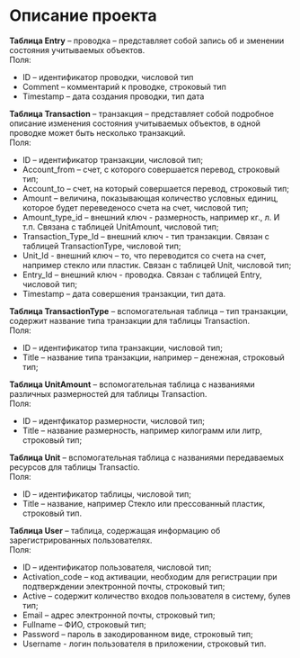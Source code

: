 # Описание проекта

**Таблица Entry** – проводка – представляет собой запись об и
зменении состояния учитываемых объектов.<br/>
Поля:<br/>
- ID – идентификатор проводки, числовой тип<br/>
- Comment – комментарий к проводке, строковый тип<br/>
- Timestamp – дата создания проводки, тип дата<br/>

**Таблица Transaction** – транзакция – представляет собой подробное 
описание изменения состояния учитываемых объектов, в одной проводке
может быть несколько транзакций.<br/>
Поля:<br/>
- ID – идентификатор транзакции, числовой тип;<br/>
- Account_from – счет, с которого совершается перевод, строковый тип;<br/>
- Account_to – счет, на который совершается перевод, строковый тип;<br/>
- Amount – величина, показывающая количество условных единиц, которое будет 
переведеносо счета на счет, числовой тип;<br/>
- Amount_type_id – внешний ключ - размерность, например кг., л. И т.п. Связана с 
таблицей UnitAmount, числовой тип;<br/>
- Transaction_Type_Id – внешний ключ - тип транзакции. Связан с таблицей 
TransactionType, числовой тип;<br/>
- Unit_Id - внешний ключ  – то, что переводится со счета на счет, например стекло
или пластик. Связан с таблицей Unit, числовой тип;<br/>
- Entry_Id – внешний ключ - проводка. Связан с таблицей Entry, числовой тип;<br/>
- Timestamp – дата совершения транзакции, тип дата.<br/>

**Таблица TransactionType** – вспомогательная таблица – тип транзакции, содержит 
название типа транзакции для таблицы Transaction.<br/>
Поля:<br/>
- ID – идентификатор типа транзакции, числовой тип;<br/>
- Title – название типа транзакции, например – денежная, строковый тип;

**Таблица UnitAmount** – вспомогательная таблица с названиями различных размерностей 
для таблицы Transaction.<br/>
Поля:<br/>
- ID – идентфикатор размерности, числовой тип;<br/>
- Title – название размерность, например килограмм или литр, строковый тип;

**Таблица Unit** – вспомогательная таблица с названиями передаваемых ресурсов для 
таблицы Transactio.<br/>
Поля:<br/>
- ID – идентификатор таблицы, числовой тип;
- Title – название, например Стекло или прессованный пластик, строковый тип.

**Таблица User** – таблица, содержащая информацию об зарегистрированных пользователях.<br/>
Поля:<br/>
- ID – идентификатор пользователя, числовой тип;
- Activation_code – код активации, необходим для регистрации при подтверждении электронной почты, строковый тип;
- Active – содержит количество входов пользователя в систему, булев тип;
- Email – адрес электронной почты, строковый тип;
- Fullname – ФИО, строковый тип;
- Password – пароль в закодированном виде, строковый тип;
- Username - логин пользователя в приложении, строковый тип.
